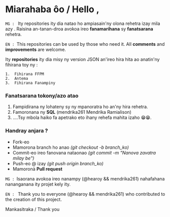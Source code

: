 # Miarahaba ôo / Hello ,
`MG : ` Ity repositories ity dia natao ho ampiasain'ny olona rehetra izay mila azy . Raisina an-tanan-droa avokoa ireo **fanamarihana** sy **fanatsarana** rehetra. 

`EN : `This repositories can be used by those who need it. All **comments** and **improvements** are welcome.

Ity **repositories** ity dia misy ny version JSON an'ireo hira hita ao anatin'ny fihirana toy ny : 

	1.  Fihirana FFPM
	2.  Antema
	3.  Fihirana Fanampiny

### Fanatsarana tokony/azo atao

1. Fampidirana ny lohateny sy ny mpanoratra ho an'ny hira rehetra.
2. Famoronana ny **SQL** (mendrika261 Mendrika Ramialison)
3. ....Tsy mbola haiko fa apetrako eto ihany rehefa mahita izaho 😁😁.

###   Handray anjara ?

- Fork-eo
- Mamorona branch ho anao *(git checkout -b branch_ko)*
- Commit-eo ireo fanovana nataonao *(git commit -m "Nanova zavatra milay be")*
- Push-eo @ izay *(git push origin branch_ko)*
- Mamoronà **Pull request**

`MG : `Isaorana avokoa ireo nanampy (@hearoy && mendrika261) nahafahana nananganana ity projet kely ity.

`EN : ` Thank you to everyone (@hearoy && mendrika261) who contributed  to the creation of this project.

Mankasitraka / Thank you












